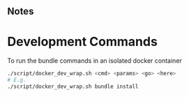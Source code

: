 Notes
---


# Development Commands

To run the bundle commands in an isolated docker container
```zsh
./script/docker_dev_wrap.sh <cmd> <params> <go> <here>
# E.g.
./script/docker_dev_wrap.sh bundle install

```

